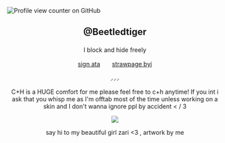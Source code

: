 ![Profile view counter on GitHub](https://komarev.com/ghpvc/?username=beetledtiger)

## <p align="center"> @Beetledtiger

<p align="center">    I block and hide freely
<p align="center"> <a href="https://beetledtiger.atabook.org">sign ata</a>　　<a href="https://beetledtiger.straw.page/">strawpage byi</a>　 <br>
<p align="center">  ⸝⸝⸝ 
<p align="center"> C+H is a HUGE comfort for me please feel free to c+h anytime! If you int i ask that you whisp me as I'm offtab most of the time unless working on a skin and I don't wanna ignore ppl by accident < / 3

<p align="center"> <img src="https://media.discordapp.net/attachments/1183525934779875348/1347919616193724457/Untitled271_20250308130942.png?ex=67cd9377&is=67cc41f7&hm=355305be24062cb09360d7a7da5b1d206ee1f3dcb3ffaaed7f48014cb1e06728&=&format=webp&quality=lossless&width=580&height=656">
<p align="center"> say hi to my beautiful girl zari <3 , artwork by me
